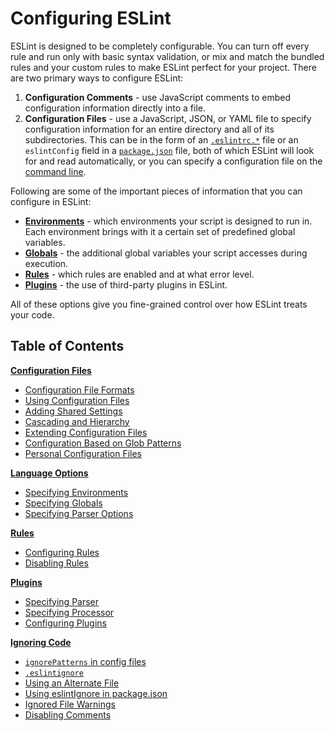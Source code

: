 # Configuring ESLint
ESLint is designed to be completely configurable. You can turn off every rule and run only with basic syntax validation, or mix and match the bundled rules and your custom rules to make ESLint perfect for your project. There are two primary ways to configure ESLint:

1. **Configuration Comments** - use JavaScript comments to embed configuration information directly into a file.
1. **Configuration Files** - use a JavaScript, JSON, or YAML file to specify configuration information for an entire directory and all of its subdirectories. This can be in the form of an [`.eslintrc.*`](./configuring-files#configuration-file-formats) file or an `eslintConfig` field in a [`package.json`](https://docs.npmjs.com/files/package.json) file, both of which ESLint will look for and read automatically, or you can specify a configuration file on the [command line](https://eslint.org/docs/user-guide/command-line-interface).

Following are some of the important pieces of information that you can configure in ESLint:

* [**Environments**](./language-options#specifying-environments) - which environments your script is designed to run in. Each environment brings with it a certain set of predefined global variables.
* [**Globals**](./language-options#specifying-globals) - the additional global variables your script accesses during execution.
* [**Rules**](rules) - which rules are enabled and at what error level.
* [**Plugins**](plugins) - the use of third-party plugins in ESLint.

All of these options give you fine-grained control over how ESLint treats your code.

## Table of Contents

[**Configuration Files**](configuring-files)
* [Configuration File Formats](./configuring-files#configuration-file-formats)
* [Using Configuration Files](./configuring-files#using-configuration-files)
* [Adding Shared Settings](./configuring-files#adding-shared-settings)
* [Cascading and Hierarchy](./configuring-files#cascading-and-hierarchy)
* [Extending Configuration Files](./configuring-files#extending-configuration-files)
* [Configuration Based on Glob Patterns](./configuring-files#configuration-based-on-glon-patterns)
* [Personal Configuration Files](./configuring-files#personal-configuration-files)

[**Language Options**](language-options)
* [Specifying Environments](./language-options#specifying-environments)
* [Specifying Globals](./language-options#specifying-globals)
* [Specifying Parser Options](./language-options#specifying-parser-options)

[**Rules**](rules)
* [Configuring Rules](./rules#configuring-rules)
* [Disabling Rules](./rules#disabling-rules)

[**Plugins**](plugins)
* [Specifying Parser](./plugins#specifying-parser)
* [Specifying Processor](./plugins#specifying-processor)
* [Configuring Plugins](./plugins#configuring-plugins)

[**Ignoring Code**](ignoring-code)
* [`ignorePatterns` in config files](./ignoring-code#ignorepatterns-in-config-files)
* [`.eslintignore`](./ignoring-code#eslintignore)
* [Using an Alternate File](./ignoring-code#using-an-alternate-file)
* [Using eslintIgnore in package.json](./ignoring-code#using-eslintignore-in-package.json)
* [Ignored File Warnings](./ignoring-code#ignored-file-warnings)
* [Disabling Comments](./ignoring-code#disabling-comments)
